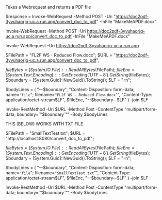 Takes a Webrequest and returns a PDF file

$response = Invoke-WebRequest -Method POST -Uri "https://doc2pdf-3yvuhaorjq-uc.a.run.app/convert_doc_to_pdf" -InFile "MakeMeAPDF.docx"

Invoke-WebRequest -Method POST -Uri https://doc2pdf-3yvuhaorjq-uc.a.run.app/convert_doc_to_pdf -InFile "MakeMeAPDF.docx"

Invoke-WebRequest -Uri https://doc2pdf-3yvuhaorjq-uc.a.run.app

$FilePath = "FL2F WS - Reduced Flow.docx";
$URL = "https://doc2pdf-3yvuhaorjq-uc.a.run.app/convert_doc_to_pdf";

$fileBytes = [System.IO.File]::ReadAllBytes($FilePath);
$fileEnc = [System.Text.Encoding]::GetEncoding('UTF-8').GetString($fileBytes);
$boundary = [System.Guid]::NewGuid().ToString(); 
$LF = "`r`n";

$bodyLines = ( 
    "--$boundary",
    "Content-Disposition: form-data; name=`"file`"; filename=`"FL2F WS - Reduced Flow.docx`"",
    "Content-Type: application/octet-stream$LF",
    $fileEnc,
    "--$boundary--$LF" 
) -join $LF

Invoke-RestMethod -Uri $URL -Method Post -ContentType "multipart/form-data; boundary=`"$boundary`"" -Body $bodyLines



THIS (BELOW) WORKS WITH TXT FILE

$FilePath = "SmallTextTest.txt";
$URL = "http://localhost:8080/convert_doc_to_pdf";


$fileBytes = [System.IO.File]::ReadAllBytes($FilePath);
$fileEnc = [System.Text.Encoding]::GetEncoding('UTF-8').GetString($fileBytes);
$boundary = [System.Guid]::NewGuid().ToString(); 
$LF = "`r`n";

$bodyLines = ( 
    "--$boundary",
    "Content-Disposition: form-data; name=`"file`"; filename=`"SmallTextTest.txt`"",
    "Content-Type: application/octet-stream$LF",
    $fileEnc,
    "--$boundary--$LF" 
) -join $LF

Invoke-RestMethod -Uri $URL -Method Post -ContentType "multipart/form-data; boundary=`"$boundary`"" -Body $bodyLines